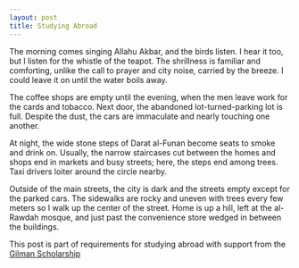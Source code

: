 ```yaml
---
layout: post
title: Studying Abroad
---
```

The morning comes singing Allahu Akbar, and the birds listen. I hear it too, but I listen for the whistle of the teapot. The shrillness is familiar and comforting, unlike the call to prayer and city noise, carried by the breeze. I could leave it on until the water boils away. 
	
The coffee shops are empty until the evening, when the men leave work for the cards and tobacco. Next door, the abandoned lot-turned-parking lot is full. Despite the dust, the cars are immaculate and nearly touching one another.
	
At night, the wide stone steps of Darat al-Funan become seats to smoke and drink on. Usually, the narrow staircases cut between the homes and shops end in markets and busy streets; here, the steps end among trees. Taxi drivers loiter around the circle nearby. 
	
Outside of the main streets, the city is dark and the streets empty except for the parked cars. The sidewalks are rocky and uneven with trees every few meters so I walk up the center of the street. Home is up a hill, left at the al-Rawdah mosque, and just past the convenience store wedged in between the buildings.
  
This post is part of requirements for studying abroad with support from the [Gilman Scholarship](https://www.iie.org/Programs/Gilman-Scholarship-Program)



